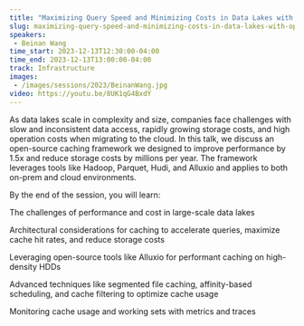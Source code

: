 ```yaml
---
title: "Maximizing Query Speed and Minimizing Costs in Data Lakes with Open-Source Caching"
slug: maximizing-query-speed-and-minimizing-costs-in-data-lakes-with-open-source-caching
speakers:
 - Beinan Wang
time_start: 2023-12-13T12:30:00-04:00
time_end: 2023-12-13T13:00:00-04:00
track: Infrastructure
images:
 - /images/sessions/2023/BeinanWang.jpg
video: https://youtu.be/8UK1qG4BxdY
---
```


As data lakes scale in complexity and size, companies face challenges with slow and inconsistent data access, rapidly growing storage costs, and high operation costs when migrating to the cloud. In this talk, we discuss an open-source caching framework we designed to improve performance by 1.5x and reduce storage costs by millions per year. The framework leverages tools like Hadoop, Parquet, Hudi, and Alluxio and applies to both on-prem and cloud environments.
 
 
 
 By the end of the session, you will learn:
 
 
 
 The challenges of performance and cost in large-scale data lakes
 
 Architectural considerations for caching to accelerate queries, maximize cache hit rates, and reduce storage costs
 
 Leveraging open-source tools like Alluxio for performant caching on high-density HDDs
 
 Advanced techniques like segmented file caching, affinity-based scheduling, and cache filtering to optimize cache usage
 
 Monitoring cache usage and working sets with metrics and traces